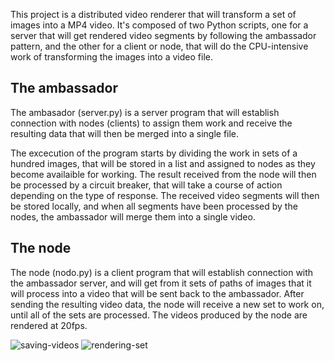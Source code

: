 This project is a distributed video renderer that will transform a set of images into a MP4 video. It's composed of two Python scripts, one for a server that will get rendered video segments by following the ambassador pattern, and the other for a client or node, that will do the CPU-intensive work of transforming the images into a video file.

## The ambassador

The ambasador (server.py) is a server program that will establish connection with nodes (clients) to assign them work and receive the resulting data that will then be merged into a single file.

The excecution of the program starts by dividing the work in sets of a hundred images, that will be stored in a list and assigned to nodes as they become availaible for working. The result received from the node will then be processed by a circuit breaker, that will take a course of action depending on the type of response. The received video segments will then be stored locally, and when all segments have been processed by the nodes, the ambassador will merge them into a single video.

## The node

The node (nodo.py) is a client program that will establish connection with the ambassador server, and will get from it sets of paths of images that it will process into a video that will be sent back to the ambassador. After sending the resulting video data, the node will receive a new set to work on, until all of the sets are processed. The videos produced by the node are rendered at 20fps.


![saving-videos](https://github.com/abel00894411/distributed-video-renderer/assets/133552182/8678e690-b030-4d99-b9bf-e06ebe856e12)
![rendering-set](https://github.com/abel00894411/distributed-video-renderer/assets/133552182/6fbd4b2f-53c5-493d-a3a7-21f048ae7582)
